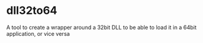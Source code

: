 # dll32to64
A tool to create a wrapper around a 32bit DLL to be able to load it in a 64bit application, or vice versa
